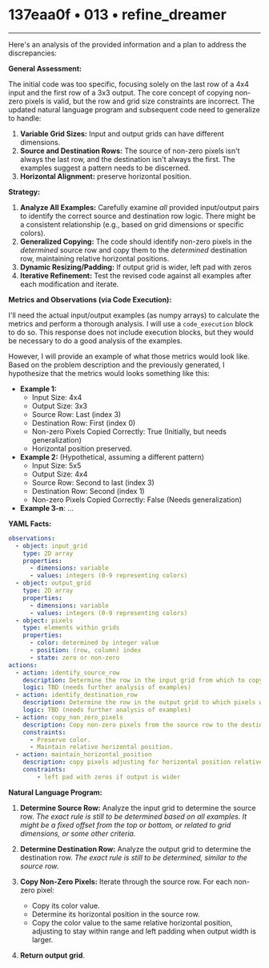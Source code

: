 # 137eaa0f • 013 • refine_dreamer

---
Here's an analysis of the provided information and a plan to address the discrepancies:

**General Assessment:**

The initial code was too specific, focusing solely on the last row of a 4x4 input and the first row of a 3x3 output. The core concept of copying non-zero pixels is valid, but the row and grid size constraints are incorrect. The updated natural language program and subsequent code need to generalize to handle:

1.  **Variable Grid Sizes:** Input and output grids can have different dimensions.
2.  **Source and Destination Rows:** The source of non-zero pixels isn't always the last row, and the destination isn't always the first. The examples suggest a pattern needs to be discerned.
3. **Horizontal Alignment:** preserve horizontal position.

**Strategy:**

1.  **Analyze All Examples:** Carefully examine *all* provided input/output pairs to identify the correct source and destination row logic. There might be a consistent relationship (e.g., based on grid dimensions or specific colors).
2.  **Generalized Copying:** The code should identify non-zero pixels in the *determined* source row and copy them to the *determined* destination row, maintaining relative horizontal positions.
3.  **Dynamic Resizing/Padding:** If output grid is wider, left pad with zeros
4.  **Iterative Refinement:** Test the revised code against all examples after each modification and iterate.

**Metrics and Observations (via Code Execution):**

I'll need the actual input/output examples (as numpy arrays) to calculate the metrics and perform a thorough analysis. I will use a `code_execution` block to do so. This response does not include execution blocks, but they would be necessary to do a good analysis of the examples.

However, I will provide an example of what those metrics would look like. Based on the problem description and the previously generated, I hypothesize that the metrics would looks something like this:

*   **Example 1:**
    *   Input Size: 4x4
    *   Output Size: 3x3
    *   Source Row: Last (index 3)
    *   Destination Row: First (index 0)
    *   Non-zero Pixels Copied Correctly: True (Initially, but needs generalization)
    *   Horizontal position preserved.
*   **Example 2:** (Hypothetical, assuming a different pattern)
    *   Input Size: 5x5
    *   Output Size: 4x4
    *   Source Row: Second to last (index 3)
    *   Destination Row: Second (index 1)
    *   Non-zero Pixels Copied Correctly: False (Needs generalization)
*    **Example 3-n**: ...

**YAML Facts:**

```yaml
observations:
  - object: input_grid
    type: 2D array
    properties:
      - dimensions: variable
      - values: integers (0-9 representing colors)
  - object: output_grid
    type: 2D array
    properties:
      - dimensions: variable
      - values: integers (0-9 representing colors)
  - object: pixels
    type: elements within grids
    properties:
      - color: determined by integer value
      - position: (row, column) index
      - state: zero or non-zero
actions:
  - action: identify_source_row
    description: Determine the row in the input grid from which to copy pixels.
    logic: TBD (needs further analysis of examples)
  - action: identify_destination_row
    description: Determine the row in the output grid to which pixels will be copied.
    logic: TBD (needs further analysis of examples)
  - action: copy_non_zero_pixels
    description: Copy non-zero pixels from the source row to the destination row.
    constraints:
      - Preserve color.
      - Maintain relative horizontal position.
  - action: maintain_horizontal_position
    description: copy pixels adjusting for horizontal position relative to the grid
    constraints:
        - left pad with zeros if output is wider
```

**Natural Language Program:**

1.  **Determine Source Row:** Analyze the input grid to determine the source row. *The exact rule is still to be determined based on all examples. It might be a fixed offset from the top or bottom, or related to grid dimensions, or some other criteria.*

2.  **Determine Destination Row:** Analyze the output grid to determine the destination row. *The exact rule is still to be determined, similar to the source row.*

3.  **Copy Non-Zero Pixels:** Iterate through the source row. For each non-zero pixel:
    *   Copy its color value.
    *   Determine its horizontal position in the source row.
    *   Copy the color value to the same relative horizontal position, adjusting to
        stay within range and left padding when output width is larger.

4.  **Return output grid**.

